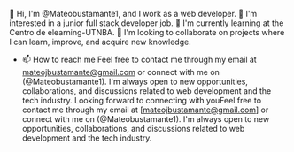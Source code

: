 👋 Hi, I'm @Mateobustamante1, and I work as a web developer.
👀 I'm interested in a junior full stack developer job.
🌱 I'm currently learning at the Centro de elearning-UTNBA.
💞️ I'm looking to collaborate on projects where I can learn, improve, and acquire new knowledge.
- 📫 How to reach me Feel free to contact me through my email at mateojbustamante@gmail.com or connect with me on  (@Mateobustamante1). I'm always open to new opportunities, collaborations, and discussions related to web development and the tech industry. Looking forward to connecting with youFeel free to contact me through my email at [mateojbustamante@gmail.com] or connect with me on (@Mateobustamante1). I'm always open to new opportunities, collaborations, and discussions related to web development and the tech industry. 
